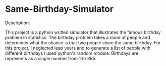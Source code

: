 # Same-Birthday-Simulator
Description:

This project is a python written simulator that illustrates the famous birthday problem in statistics.
The birthday problem takes a room of people and determines what the chance is that two people share 
the same birthday. For this project, I neglected leap years and to generate a list of people with different
birthdays I used python's random module. Birthdays are represents as a single number from 1 to 365.
